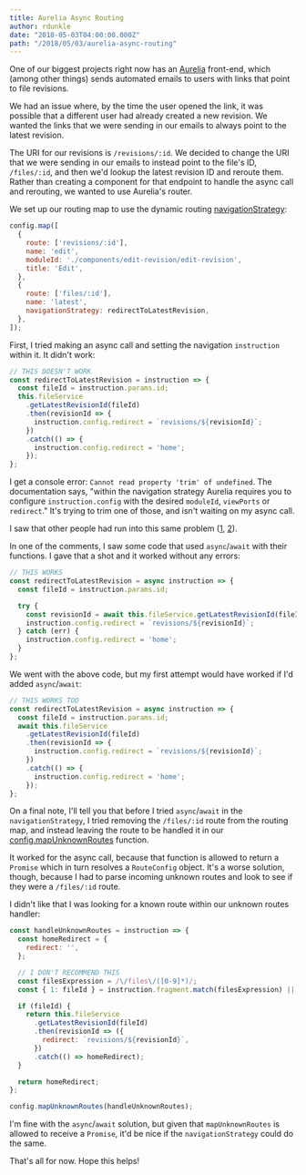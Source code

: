 ```yaml
---
title: Aurelia Async Routing
author: rdunkle
date: "2018-05-03T04:00:00.000Z"
path: "/2018/05/03/aurelia-async-routing"
---
```


One of our biggest projects right now has an [Aurelia](https://aurelia.io/) front-end, which (among other things) sends automated emails to users with links that point to file revisions.

We had an issue where, by the time the user opened the link, it was possible that a different user had already created a new revision. We wanted the links that we were sending in our emails to always point to the latest revision.

The URI for our revisions is `/revisions/:id`. We decided to change the URI that we were sending in our emails to instead point to the file's ID, `/files/:id`, and then we'd lookup the latest revision ID and reroute them. Rather than creating a component for that endpoint to handle the async call and rerouting, we wanted to use Aurelia's router.

We set up our routing map to use the dynamic routing [navigationStrategy](http://aurelia.io/docs/routing/configuration#dynamically-specify-route-components):

```js
config.map([
  {
    route: ['revisions/:id'],
    name: 'edit',
    moduleId: './components/edit-revision/edit-revision',
    title: 'Edit',
  },
  {
    route: ['files/:id'],
    name: 'latest',
    navigationStrategy: redirectToLatestRevision,
  },
]);
```

First, I tried making an async call and setting the navigation `instruction` within it. It didn't work:

```js
// THIS DOESN'T WORK
const redirectToLatestRevision = instruction => {
  const fileId = instruction.params.id;
  this.fileService
    .getLatestRevisionId(fileId)
    .then(revisionId => {
      instruction.config.redirect = `revisions/${revisionId}`;
    })
    .catch(() => {
      instruction.config.redirect = 'home';
    });
};
```

I get a console error: `Cannot read property 'trim' of undefined`. The documentation says, "within the navigation strategy Aurelia requires you to configure `instruction.config` with the desired `moduleId`, `viewPorts` or `redirect`." It's trying to trim one of those, and isn't waiting on my async call.

I saw that other people had run into this same problem ([1](https://github.com/aurelia-contrib/aurelia-open-id-connect/issues/13), [2](https://github.com/aurelia/router/issues/289#issuecomment-359452023)).

In one of the comments, I saw some code that used `async`/`await` with their functions. I gave that a shot and it worked without any errors:

```js
// THIS WORKS
const redirectToLatestRevision = async instruction => {
  const fileId = instruction.params.id;

  try {
    const revisionId = await this.fileService.getLatestRevisionId(fileId);
    instruction.config.redirect = `revisions/${revisionId}`;
  } catch (err) {
    instruction.config.redirect = 'home';
  }
};
```

We went with the above code, but my first attempt would have worked if I'd added `async`/`await`:

```js
// THIS WORKS TOO
const redirectToLatestRevision = async instruction => {
  const fileId = instruction.params.id;
  await this.fileService
    .getLatestRevisionId(fileId)
    .then(revisionId => {
      instruction.config.redirect = `revisions/${revisionId}`;
    })
    .catch(() => {
      instruction.config.redirect = 'home';
    });
};
```

On a final note, I'll tell you that before I tried `async`/`await` in the `navigationStrategy`, I tried removing the `/files/:id` route from the routing map, and instead leaving the route to be handled it in our [config.mapUnknownRoutes](http://aurelia.io/docs/routing/configuration#handling-unknown-routes) function.

It worked for the async call, because that function is allowed to return a `Promise` which in turn resolves a `RouteConfig` object. It's a worse solution, though, because I had to parse incoming unknown routes and look to see if they were a `/files/:id` route.

I didn't like that I was looking for a known route within our unknown routes handler:

```js
const handleUnknownRoutes = instruction => {
  const homeRedirect = {
    redirect: '',
  };

  // I DON'T RECOMMEND THIS
  const filesExpression = /\/files\/([0-9]*)/;
  const { 1: fileId } = instruction.fragment.match(filesExpression) || [];

  if (fileId) {
    return this.fileService
      .getLatestRevisionId(fileId)
      .then(revisionId => ({
        redirect: `revisions/${revisionId}`,
      })
      .catch(() => homeRedirect);
  }

  return homeRedirect;
};

config.mapUnknownRoutes(handleUnknownRoutes);
```

I'm fine with the `async`/`await` solution, but given that `mapUnknownRoutes` is allowed to receive a `Promise`, it'd be nice if the `navigationStrategy` could do the same.

That's all for now. Hope this helps!
